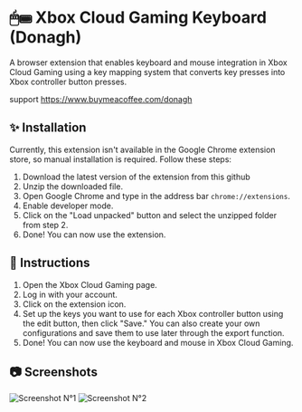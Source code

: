 # 🖱⌨ Xbox Cloud Gaming Keyboard (Donagh)
A browser extension that enables keyboard and mouse integration in Xbox Cloud Gaming using a key mapping system that converts key presses into Xbox controller button presses.
<br>

support https://www.buymeacoffee.com/donagh
<script type="text/javascript" src="https://cdnjs.buymeacoffee.com/1.0.0/button.prod.min.js" data-name="bmc-button" data-slug="donagh" data-color="#5F7FFF" data-emoji=""  data-font="Cookie" data-text="Buy me a coffee" data-outline-color="#000000" data-font-color="#ffffff" data-coffee-color="#FFDD00" ></script>
## ✨ Installation
Currently, this extension isn't available in the Google Chrome extension store, so manual installation is required. Follow these steps:
1. Download the latest version of the extension from this github
2. Unzip the downloaded file.
3. Open Google Chrome and type in the address bar `chrome://extensions`.
4. Enable developer mode.
5. Click on the "Load unpacked" button and select the unzipped folder from step 2.
6. Done! You can now use the extension.

## 📝 Instructions
1. Open the Xbox Cloud Gaming page.
2. Log in with your account.
3. Click on the extension icon.
4. Set up the keys you want to use for each Xbox controller button using the edit button, then click "Save." You can also create your own configurations and save them to use later through the export function.
5. Done! You can now use the keyboard and mouse in Xbox Cloud Gaming.

## 📷 Screenshots
![Screenshot N°1](/images/cap1.png)
![Screenshot N°2](/images/cap2.png)
